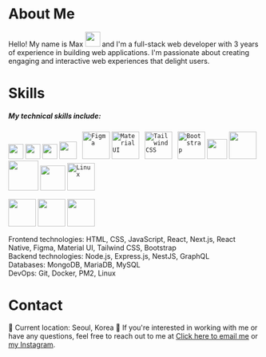 <h1>About Me</h1>
Hello! My name is Max <img src="https://media0.giphy.com/media/hvRJCLFzcasrR4ia7z/giphy.gif" width="30px"> and I'm a full-stack web developer with 3 years of experience in building web applications. I'm passionate about creating engaging and interactive web experiences that delight users.
<h1>Skills</h1>
<h5>My technical skills include:</h5>
<code><img style="object-fit: cover" src="https://cdn.worldvectorlogo.com/logos/html-1.svg" width="30px"></code>
<code><img style="object-fit: cover" src="https://img2.freepng.fr/20180816/rcw/kisspng-cascading-style-sheets-logo-clip-art-css3-html-5b7617f67bd3d6.3499284915344660385072.jpg" width="30px"></code>
<code><img src="https://w1.pngwing.com/pngs/136/126/png-transparent-javascript-logo-angularjs-nodejs-computer-programming-web-development-computer-software-jquery-yellow.png" width="30px"></code>
<code><img src="https://upload.wikimedia.org/wikipedia/commons/thumb/a/a7/React-icon.svg/2300px-React-icon.svg.png" width="35px"></code>
<code> <img src="https://vectorlogo.zone/logos/figma/figma-ar21.svg" width="55px" alt="Figma"></code>
<code><img src="https://img.shields.io/badge/Material--UI-0081CB?logo=material-ui&logoColor=white" width="55px" alt="Material UI"></code>
<code> <img src="https://vectorlogo.zone/logos/tailwindcss/tailwindcss-ar21.svg" width="55px" alt="Tailwind CSS"></code>
<code> <img src="https://vectorlogo.zone/logos/getbootstrap/getbootstrap-ar21.svg" width="55px" alt="Bootstrap"></code>
<code><img src="https://miro.medium.com/v2/resize:fit:512/1*doAg1_fMQKWFoub-6gwUiQ.png" width="40px"></code>
<code><img src="https://vectorlogo.zone/logos/nodejs/nodejs-ar21.svg" width="55px"></code>
<code><img src="https://res.cloudinary.com/practicaldev/image/fetch/s--YbV36HLj--/c_imagga_scale,f_auto,fl_progressive,h_420,q_auto,w_1000/https://dev-to-uploads.s3.amazonaws.com/i/hpg6if7btrwilqkidqbe.png" width="60px"></code>
<code><img src="https://upload.wikimedia.org/wikipedia/commons/4/49/Redux.png" width="50px"></code>
<code><img src="https://vectorlogo.zone/logos/linux/linux-ar21.svg" width="55px" alt="Linux"></code>

  <code><img src="https://vectorlogo.zone/logos/git-scm/git-scm-ar21.svg" width="55px"></code>
  <code><img src="https://vectorlogo.zone/logos/docker/docker-ar21.svg" width="55px"></code>
  <code><img src="https://vectorlogo.zone/logos/pm2io/pm2io-ar21.svg" width="55px"></code>

<p> 
Frontend technologies: HTML, CSS, JavaScript, React, Next.js, React Native, Figma, Material UI, Tailwind CSS, Bootstrap <br/>
Backend technologies: Node.js, Express.js, NestJS, GraphQL <br/>
Databases: MongoDB, MariaDB, MySQL <br/>
DevOps: Git, Docker, PM2, Linux
</p>


<h1>Contact</h1>
📍   Current location: Seoul, Korea
📧   If you're interested in working with me or have any questions, feel free to reach out to me at <a href="mailto:yourali97@gmail.com">Click here to email me</a> or <a href="https://www.instagram.com/ali042477/" target="_blank">my Instagram</a>.
